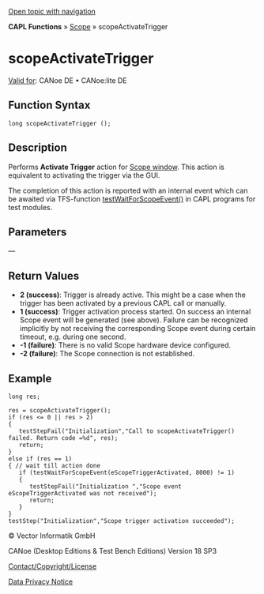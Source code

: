 [Open topic with navigation](../../../../../CANoeDEFamily.htm#Topics/CAPLFunctions/Scope/Functions/CAPLfunctionScopeActivateTrigger.md)

**CAPL Functions** » [Scope](../CAPLfunctionsScopeOverview.md) » scopeActivateTrigger

# scopeActivateTrigger

[Valid for](../../../Shared/FeatureAvailability.md): CANoe DE • CANoe:lite DE

## Function Syntax

```plaintext
long scopeActivateTrigger ();
```

## Description

Performs **Activate Trigger** action for [Scope window](../../../CANoeCANalyzer/SCOPE/Scope.md). This action is equivalent to activating the trigger via the GUI.

The completion of this action is reported with an internal event which can be awaited via TFS-function [testWaitForScopeEvent()](../../Test/Functions/CAPLfunctionTestWaitForScopeEvent.md) in CAPL programs for test modules.

## Parameters

—

## Return Values

- **2 (success)**: Trigger is already active. This might be a case when the trigger has been activated by a previous CAPL call or manually.
- **1 (success)**: Trigger activation process started. On success an internal Scope event will be generated (see above). Failure can be recognized implicitly by not receiving the corresponding Scope event during certain timeout, e.g. during one second.
- **-1 (failure)**: There is no valid Scope hardware device configured.
- **-2 (failure)**: The Scope connection is not established.

## Example

```plaintext
long res;

res = scopeActivateTrigger();
if (res <= 0 || res > 2)
{
   testStepFail("Initialization","Call to scopeActivateTrigger() failed. Return code =%d", res);
   return;
}
else if (res == 1)
{ // wait till action done
   if (testWaitForScopeEvent(eScopeTriggerActivated, 8000) != 1)
   {
      testStepFail("Initialization ","Scope event eScopeTriggerActivated was not received");
      return;
   }
}
testStep("Initialization","Scope trigger activation succeeded");
```

© Vector Informatik GmbH

CANoe (Desktop Editions & Test Bench Editions) Version 18 SP3

[Contact/Copyright/License](../../../Shared/ContactCopyrightLicense.md)

[Data Privacy Notice](https://www.vector.com/int/en/company/get-info/privacy-policy/)